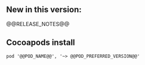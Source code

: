 ## New in this version:

@@RELEASE_NOTES@@


## Cocoapods install
`pod '@@POD_NAME@@', '~> @@POD_PREFERRED_VERSION@@'`
